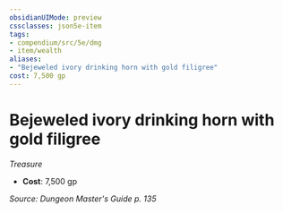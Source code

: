 ```yaml
---
obsidianUIMode: preview
cssclasses: json5e-item
tags:
- compendium/src/5e/dmg
- item/wealth
aliases: 
- "Bejeweled ivory drinking horn with gold filigree"
cost: 7,500 gp
---
```

# Bejeweled ivory drinking horn with gold filigree
*Treasure*  

- **Cost**: 7,500 gp

*Source: Dungeon Master's Guide p. 135*
